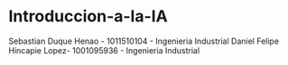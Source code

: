 # Introduccion-a-la-IA

Sebastian Duque Henao - 1011510104 - Ingenieria Industrial
Daniel Felipe Hincapie Lopez- 1001095936 - Ingenieria Industrial
